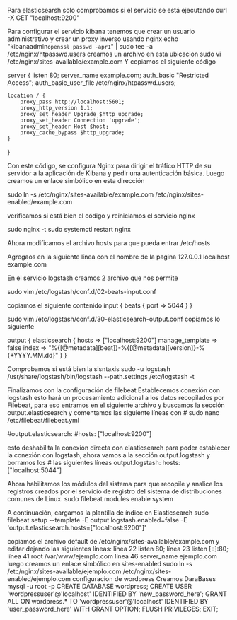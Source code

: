 
Para elasticsearsh solo comprobamos si el servicio se está ejecutando
curl -X GET "localhost:9200"

Para configurar el servicio kibana tenemos que crear un usuario administrativo y crear un proxy inverso usando nginx
echo "kibanaadmin`openssl passwd -apr1`" | sudo tee -a /etc/nginx/htpasswd.users
creamos un archivo en esta ubicacion
sudo vi /etc/nginx/sites-available/example.com
Y copiamos el siguiente código 

server {
    listen 80;
    server_name example.com;
    auth_basic "Restricted Access";
    auth_basic_user_file /etc/nginx/htpasswd.users;

    location / {
        proxy_pass http://localhost:5601;
        proxy_http_version 1.1;
        proxy_set_header Upgrade $http_upgrade;
        proxy_set_header Connection 'upgrade';
        proxy_set_header Host $host;
        proxy_cache_bypass $http_upgrade;
    }
}

Con este código, se configura Nginx para dirigir el tráfico HTTP de su servidor a la aplicación de Kibana y pedir una autenticación básica.
Luego creamos un enlace simbólico en esta dirección 

sudo ln -s /etc/nginx/sites-available/example.com /etc/nginx/sites-enabled/example.com

verificamos si está bien el código y reiniciamos el servicio nginx

sudo nginx -t
sudo systemctl restart nginx

Ahora modificamos el archivo hosts para que pueda entrar 
/etc/hosts 

Agregaos en la siguiente línea con el nombre de la pagina 
127.0.0.1	localhost example.com

En el servicio logstash creamos 2 archivo que nos permite 

sudo vim /etc/logstash/conf.d/02-beats-input.conf

copiamos el siguiente contenido 
input {
  beats {
    port => 5044
  }
}

sudo vim /etc/logstash/conf.d/30-elasticsearch-output.conf copiamos lo siguiente

output {
  elasticsearch {
    hosts => ["localhost:9200"]
    manage_template => false
    index => "%{[@metadata][beat]}-%{[@metadata][version]}-%{+YYYY.MM.dd}"
  }
}

Comprobamos si está bien la sisntaxis 
sudo -u logstash /usr/share/logstash/bin/logstash --path.settings /etc/logstash -t

Finalizamos con la configuración de filebeat 
Establecemos conexión con logstash esto hará un procesamiento adicional a los datos recopilados por Filebeat, para eso entramos en el siguiente archivo y buscamos la sección output.elasticsearch y comentamos las siguiente líneas con # 
sudo nano /etc/filebeat/filebeat.yml

#output.elasticsearch:
 #hosts: ["localhost:9200"]

esto deshabilita la conexión directa con elasticsearch para poder establecer la conexión con logstash, ahora vamos a la sección output.logstash y borramos los # las siguientes líneas 
output.logstash:
hosts: ["localhost:5044"]

Ahora habilitamos los módulos del sistema para que recopile y analice los registros creados por el servicio de registro del sistema de distribuciones comunes de Linux.
sudo filebeat modules enable system

A continuación, cargamos la plantilla de índice en Elasticsearch
sudo filebeat setup --template -E output.logstash.enabled=false -E 'output.elasticsearch.hosts=["localhost:9200"]'

copiamos el archivo default de /etc/nginx/sites-available/example.com y editar dejando las siguientes líneas:
línea 22 listen 80;
línea 23 listen [::]:80;
línea 41 root /var/www/ejemplo.com
línea 46  server_name ejemplo.com
luego creamos un enlace simbólico en sites-enabled
sudo ln -s /etc/nginx/sites-available/ejemplo.com /etc/nginx/sites-enabled/ejemplo.com
configuracion de wordpress 
Creamos DaraBases
mysql -u root -p
CREATE DATABASE wordpress;
CREATE USER 'wordpressuser'@'localhost' IDENTIFIED BY 'new_password_here';
GRANT ALL ON wordpress.* TO 'wordpressuser'@'localhost' IDENTIFIED BY 'user_password_here' WITH GRANT OPTION;
FLUSH PRIVILEGES;
EXIT;